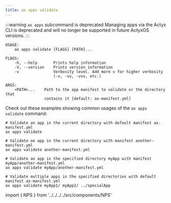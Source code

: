 ```yaml
---
title: ax apps validate
---
```


<!-- TODO NKI: replace with correct link -->

:::warning `ax apps` subcommand is deprecated
Managing apps via the Actyx CLI is deprecated and will no longer be supported in future ActyxOS versions.
:::

```text title="Validate an app manifest"
USAGE:
    ax apps validate [FLAGS] [PATH]...

FLAGS:
    -h, --help       Prints help information
    -V, --version    Prints version information
    -v               Verbosity level. Add more v for higher verbosity
                     (-v, -vv, -vvv, etc.)

ARGS:
    <PATH>...    Path to the app manifest to validate or the directory that
                 contains it [default: ax-manifest.yml]
```

Check out these examples showing common usages of the `ax apps validate` command:

```text title="Example Usage"
# Validate an app in the current directory with default manifest ax-manifest.yml
ax apps validate

# Validate an app in the current directory with manifest another-manifest.yml
ax apps validate another-manifest.yml

# Validate an app in the specified directory myApp with manifest myApp/another-manifest.yml
ax apps validate myApp/another-manifest.yml

# Validate multiple apps in the specified directories with default manifest ax-manifest.yml
ax apps validate myApp1/ myApp2/ ../specialApp
```

import { NPS } from '../../../../src/components/NPS'

<NPS />

